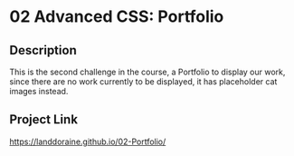 # 02 Advanced CSS: Portfolio

## Description
This is the second challenge in the course, a Portfolio to display our work, since there are no work currently to be displayed, it has placeholder cat images instead.

## Project Link
https://landdoraine.github.io/02-Portfolio/
